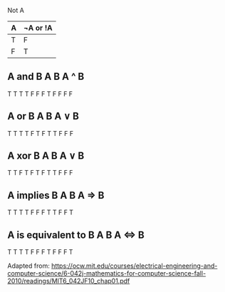 Not A
         
| A  | ¬A or !A |
| ------------- | ------------- |
| T  | F  |
| F  | T  |



A and B
A   B    A ^ B
---------------
T   T      T
T   F      F
F   T      F
F   F      F

A or B
A   B    A ∨ B
---------------
T   T      T
T   F      T
F   T      T
F   F      F

A xor B
A   B    A ∨ B
---------------
T   T      F
T   F      T
F   T      T
F   F      F


A implies B
A   B    A ⇒ B
---------------
T   T      T
T   F      F
F   T      T
F   F      T

A is equivalent to B 
A   B    A ⇔ B
---------------
T   T      T
T   F      F
F   T      F
F   F      T



Adapted from:
https://ocw.mit.edu/courses/electrical-engineering-and-computer-science/6-042j-mathematics-for-computer-science-fall-2010/readings/MIT6_042JF10_chap01.pdf
